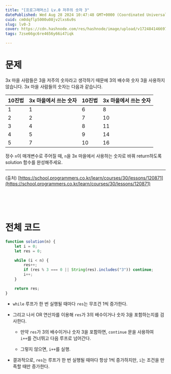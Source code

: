 ```yaml
---
title: "[프로그래머스] Lv.0 저주의 숫자 3"
datePublished: Wed Aug 28 2024 10:47:48 GMT+0000 (Coordinated Universal Time)
cuid: cm0dqflp5000u08jv2lxs6u9s
slug: lv0-3
cover: https://cdn.hashnode.com/res/hashnode/image/upload/v1724841466974/21057b22-d393-4e83-b6f5-5a7bf7da0bee.png
tags: 7zse66gc6re4656y66i47iqk

---
```


# 문제

3x 마을 사람들은 3을 저주의 숫자라고 생각하기 때문에 3의 배수와 숫자 3을 사용하지 않습니다. 3x 마을 사람들의 숫자는 다음과 같습니다.

| 10진법 | 3x 마을에서 쓰는 숫자 | 10진법 | 3x 마을에서 쓰는 숫자 |
| --- | --- | --- | --- |
| 1 | 1 | 6 | 8 |
| 2 | 2 | 7 | 10 |
| 3 | 4 | 8 | 11 |
| 4 | 5 | 9 | 14 |
| 5 | 7 | 10 | 16 |

정수 `n`이 매개변수로 주어질 때, `n`을 3x 마을에서 사용하는 숫자로 바꿔 return하도록 solution 함수를 완성해주세요.

---

(출처) [https://school.programmers.co.kr/learn/courses/30/lessons/120871](https://school.programmers.co.kr/learn/courses/30/lessons/120871)

ㅤ

ㅤ

# 전체 코드

```jsx
function solution(n) {
    let i = 0;
    let res = 0;

    while (i < n) {
        res++;
        if (res % 3 === 0 || String(res).includes("3")) continue;
        i++;
    }

    return res;
}
```

* `while` 루프가 한 번 실행될 때마다 `res`는 무조건 1씩 증가한다.
    
* 그리고 나서 OR 연산자를 이용해 `res`가 3의 배수이거나 숫자 3을 포함하는지를 검사한다.
    
    * 만약 `res`가 3의 배수이거나 숫자 3을 포함하면, `continue` 문을 사용하여 `i++`를 건너뛰고 다음 루프로 넘어간다.
        
    * 그렇지 않으면, `i++`를 실행.
        
* 결과적으로, `res`는 루프가 한 번 실행될 때마다 항상 1씩 증가하지만, `i`는 조건을 만족할 때만 증가한다.
    

ㅤ

ㅤ